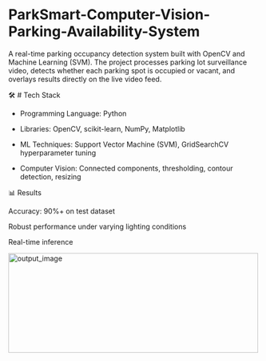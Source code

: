 # ParkSmart-Computer-Vision-Parking-Availability-System
A real-time parking occupancy detection system built with OpenCV and Machine Learning (SVM). The project processes parking lot surveillance video, detects whether each parking spot is occupied or vacant, and overlays results directly on the live video feed.

🛠️ # Tech Stack

- Programming Language: Python

- Libraries: OpenCV, scikit-learn, NumPy, Matplotlib

- ML Techniques: Support Vector Machine (SVM), GridSearchCV hyperparameter tuning

- Computer Vision: Connected components, thresholding, contour detection, resizing

📊 Results

Accuracy: 90%+ on test dataset

Robust performance under varying lighting conditions

Real-time inference 

<img width="500" height="200" alt="output_image" src="https://github.com/user-attachments/assets/711c0f1e-c20d-431a-a48b-3abaceb8ad94" />

